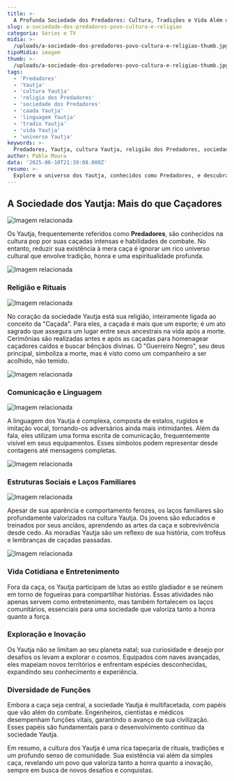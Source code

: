 ```yaml
---
title: >-
  A Profunda Sociedade dos Predadores: Cultura, Tradições e Vida Além da Caça
slug: a-sociedade-dos-predadores-povo-cultura-e-religiao
categoria: Séries e TV
midia: >-
  /uploads/a-sociedade-dos-predadores-povo-cultura-e-religiao-thumb.jpg
tipoMidia: imagem
thumb: >-
  /uploads/a-sociedade-dos-predadores-povo-cultura-e-religiao-thumb.jpg
tags:
  - 'Predadores'
  - 'Yautja'
  - 'cultura Yautja'
  - 'religio dos Predadores'
  - 'sociedade dos Predadores'
  - 'caada Yautja'
  - 'linguagem Yautja'
  - 'tradio Yautja'
  - 'vida Yautja'
  - 'universo Yautja'
keywords: >-
  Predadores, Yautja, cultura Yautja, religião dos Predadores, sociedade dos Predadores, caçada Yautja, linguagem Yautja, tradição Yautja, vida Yautja, universo Yautja
author: Pablo Moura
data: '2025-06-10T21:39:08.000Z'
resumo: >-
  Explore o universo dos Yautja, conhecidos como Predadores, e descubra como sua sociedade complexa e rica em tradições vai além das caçadas ferozes. De religião a rituais, mergulhe na cultura deste povo enigmático.
---
```


## A Sociedade dos Yautja: Mais do que Caçadores

![Imagem relacionada](https://i0.wp.com/ovicio.com.br/wp-content/uploads/2025/06/20250610-predador02-ovicoo.jpg?resize=730%2C517&ssl=1)

Os Yautja, frequentemente referidos como **Predadores**, são conhecidos na cultura pop por suas caçadas intensas e habilidades de combate. No entanto, reduzir sua existência à mera caça é ignorar um rico universo cultural que envolve tradição, honra e uma espiritualidade profunda.

![Imagem relacionada](https://i0.wp.com/ovicio.com.br/wp-content/uploads/2025/06/20250610-linguagem-ovicio.jpg?resize=730%2C339&ssl=1)

### Religião e Rituais

![Imagem relacionada](https://i0.wp.com/ovicio.com.br/wp-content/uploads/2025/06/20250610-cumprimento-yautja.jpg?resize=730%2C380&ssl=1)

No coração da sociedade Yautja está sua religião, inteiramente ligada ao conceito da "Caçada". Para eles, a caçada é mais que um esporte; é um ato sagrado que assegura um lugar entre seus ancestrais na vida após a morte. Cerimônias são realizadas antes e após as caçadas para homenagear caçadores caídos e buscar bênçãos divinas. O "Guerreiro Negro", seu deus principal, simboliza a morte, mas é visto como um companheiro a ser acolhido, não temido.

![Imagem relacionada](https://i0.wp.com/ovicio.com.br/wp-content/uploads/2025/06/20250610-baby-predador.jpg?resize=730%2C387&ssl=1)

### Comunicação e Linguagem

![Imagem relacionada](https://i0.wp.com/ovicio.com.br/wp-content/uploads/2025/06/20250610-predador-apartamento.jpg?resize=730%2C383&ssl=1)

A linguagem dos Yautja é complexa, composta de estalos, rugidos e imitação vocal, tornando-os adversários ainda mais intimidantes. Além da fala, eles utilizam uma forma escrita de comunicação, frequentemente visível em seus equipamentos. Esses símbolos podem representar desde contagens até mensagens completas.

![Imagem relacionada](https://i0.wp.com/ovicio.com.br/wp-content/uploads/2025/06/20250610-predator-bigamama.jpg?resize=730%2C381&ssl=1)

### Estruturas Sociais e Laços Familiares

![Imagem relacionada](https://i0.wp.com/ovicio.com.br/wp-content/uploads/2025/06/20250610-treinamento.jpg?resize=730%2C347&ssl=1)

Apesar de sua aparência e comportamento ferozes, os laços familiares são profundamente valorizados na cultura Yautja. Os jovens são educados e treinados por seus anciãos, aprendendo as artes da caça e sobrevivência desde cedo. As moradias Yautja são um reflexo de sua história, com troféus e lembranças de caçadas passadas.

![Imagem relacionada](https://i0.wp.com/ovicio.com.br/wp-content/uploads/2025/06/20250610-predador-ovicio.jpg?resize=730%2C411&ssl=1)

### Vida Cotidiana e Entretenimento

Fora da caça, os Yautja participam de lutas ao estilo gladiador e se reúnem em torno de fogueiras para compartilhar histórias. Essas atividades não apenas servem como entretenimento, mas também fortalecem os laços comunitários, essenciais para uma sociedade que valoriza tanto a honra quanto a força.

### Exploração e Inovação

Os Yautja não se limitam ao seu planeta natal; sua curiosidade e desejo por desafios os levam a explorar o cosmos. Equipados com naves avançadas, eles mapeiam novos territórios e enfrentam espécies desconhecidas, expandindo seu conhecimento e experiência.

### Diversidade de Funções

Embora a caça seja central, a sociedade Yautja é multifacetada, com papéis que vão além do combate. Engenheiros, cientistas e médicos desempenham funções vitais, garantindo o avanço de sua civilização. Esses papéis são fundamentais para o desenvolvimento contínuo da sociedade Yautja.

Em resumo, a cultura dos Yautja é uma rica tapeçaria de rituais, tradições e um profundo senso de comunidade. Sua existência vai além da simples caça, revelando um povo que valoriza tanto a honra quanto a inovação, sempre em busca de novos desafios e conquistas.